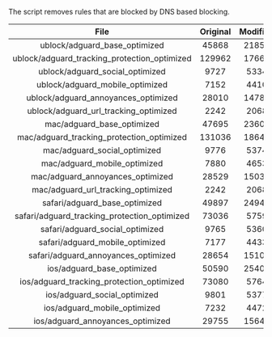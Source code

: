 The script removes rules that are blocked by DNS based blocking.


| File | Original | Modified |
|:----:|:-----:|:-----:|
| ublock/adguard_base_optimized | 45868 | 21856 |
| ublock/adguard_tracking_protection_optimized | 129962 | 17669 |
| ublock/adguard_social_optimized | 9727 | 5334 |
| ublock/adguard_mobile_optimized | 7152 | 4410 |
| ublock/adguard_annoyances_optimized | 28010 | 14788 |
| ublock/adguard_url_tracking_optimized | 2242 | 2068 |
| mac/adguard_base_optimized | 47695 | 23604 |
| mac/adguard_tracking_protection_optimized | 131036 | 18646 |
| mac/adguard_social_optimized | 9776 | 5374 |
| mac/adguard_mobile_optimized | 7880 | 4653 |
| mac/adguard_annoyances_optimized | 28529 | 15037 |
| mac/adguard_url_tracking_optimized | 2242 | 2068 |
| safari/adguard_base_optimized | 49897 | 24947 |
| safari/adguard_tracking_protection_optimized | 73036 | 5759 |
| safari/adguard_social_optimized | 9765 | 5360 |
| safari/adguard_mobile_optimized | 7177 | 4433 |
| safari/adguard_annoyances_optimized | 28654 | 15109 |
| ios/adguard_base_optimized | 50590 | 25409 |
| ios/adguard_tracking_protection_optimized | 73080 | 5764 |
| ios/adguard_social_optimized | 9801 | 5377 |
| ios/adguard_mobile_optimized | 7232 | 4472 |
| ios/adguard_annoyances_optimized | 29755 | 15649 |